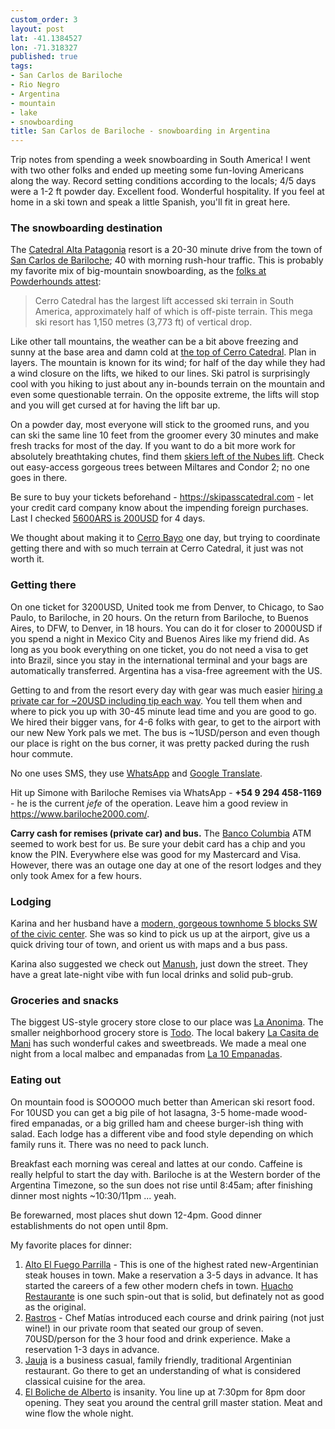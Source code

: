 ```yaml
---
custom_order: 3
layout: post
lat: -41.1384527
lon: -71.318327
published: true
tags:
- San Carlos de Bariloche
- Rio Negro
- Argentina
- mountain
- lake
- snowboarding
title: San Carlos de Bariloche - snowboarding in Argentina
---
```

Trip notes from spending a week snowboarding in South America!
I went with two other folks and ended up meeting some fun-loving Americans along the way.
Record setting conditions according to the locals; 4/5 days were a 1-2 ft powder day.
Excellent food. Wonderful hospitality.
If you feel at home in a ski town and speak a little Spanish, you'll fit in great here.

### The snowboarding destination
The [Catedral Alta Patagonia](https://www.catedralaltapatagonia.com/) resort is a 20-30 minute drive from the town
of [San Carlos de Bariloche](https://goo.gl/maps/d1yG2A4cdGk); 40 with morning rush-hour traffic.
This is probably my favorite mix of big-mountain snowboarding, as the
[folks at Powderhounds attest](http://www.powderhounds.com/SouthAmerica/Argentina/Catedral.aspx):

> Cerro Catedral has the largest lift accessed ski terrain in South America, approximately half of which is off-piste terrain.
> This mega ski resort has 1,150 metres (3,773 ft) of vertical drop.

Like other tall mountains, the weather can be a bit above freezing and sunny at the base area and
damn cold at [the top of Cerro Catedral](https://www.snow-forecast.com/resorts/Catedral/6day/top).
Plan in layers. The mountain is known for its wind; for half of the day while they had a wind closure on the lifts,
we hiked to our lines. Ski patrol is surprisingly cool with you hiking to just about any in-bounds terrain
on the mountain and even some questionable terrain. On the opposite extreme,
the lifts will stop and you will get cursed at for having the lift bar up.

On a powder day, most everyone will stick to the groomed runs,
and you can ski the same line 10 feet from the groomer every 30 minutes and make fresh tracks for most of the day.
If you want to do a bit more work for absolutely breathtaking chutes, find them
[skiers left of the Nubes lift](https://www.catedralaltapatagonia.com/mapa_pistas.php).
Check out easy-access gorgeous trees between Miltares and Condor 2; no one goes in there.

Be sure to buy your tickets beforehand - <https://skipasscatedral.com> - let your credit card company know
about the impending foreign purchases. Last I checked
[5600ARS is 200USD](https://xe.com/currencyconverter/convert/?Amount=5600&From=ARS&To=USD)
for 4 days.

We thought about making it to [Cerro Bayo](https://www.cerrobayo.com.ar) one day, but trying to coordinate
getting there and with so much terrain at Cerro Catedral, it just was not worth it.

### Getting there
On one ticket for 3200USD, United took me from Denver, to Chicago, to Sao Paulo, to Bariloche, in 20 hours.
On the return from Bariloche, to Buenos Aires, to DFW, to Denver, in 18 hours. You can do it for closer to
2000USD if you spend a night in Mexico City and Buenos Aires like my friend did.
As long as you book everything on one ticket, you do not need a visa to get into Brazil, since you stay in the
international terminal and your bags are automatically transferred. Argentina has a visa-free agreement with the US.

Getting to and from the resort every day with gear was much easier
[hiring a private car for ~20USD including tip each way](http://www.barilocheremises.com.ar/tarifas).
You tell them when and where to pick you up with 30-45 minute lead time and you are good to go.
We hired their bigger vans, for 4-6 folks with gear, to get to the airport with our new New York pals we met.
The bus is ~1USD/person and even though our place is right on the bus corner, it was pretty packed
during the rush hour commute.

No one uses SMS, they use [WhatsApp](https://www.whatsapp.com/) and
[Google Translate](https://play.google.com/store/apps/details?id=com.google.android.apps.translate&hl=en_US).

Hit up Simone with Bariloche Remises via WhatsApp - __+54 9 294 458-1169__ - he is the current _jefe_ of the operation.
Leave him a good review in <https://www.bariloche2000.com/>.

__Carry cash for remises (private car) and bus.__ The [Banco Columbia](https://goo.gl/maps/qjuoouhVEoK2) ATM
seemed to work best for us. Be sure your debit card has a chip and you know the PIN.
Everywhere else was good for my Mastercard and Visa. However, there was an outage one day at
one of the resort lodges and they only took Amex for a few hours.

### Lodging
Karina and her husband have a [modern, gorgeous townhome 5 blocks SW of the civic center](https://www.airbnb.com/rooms/19267720).
She was so kind to pick us up at the airport, give us a quick driving tour of town, and orient us with maps and a bus pass.

Karina also suggested we check out [Manush](https://www.yelp.com/biz/manush-san-carlos-de-bariloche), just down
the street. They have a great late-night vibe with fun local drinks and solid pub-grub.

### Groceries and snacks
The biggest US-style grocery store close to our place was [La Anonima](https://goo.gl/maps/bTGB11fL4Mx).
The smaller neighborhood grocery store is [Todo](https://goo.gl/maps/yCXyAAUPGUN2).
The local bakery [La Casita de Mani](https://goo.gl/maps/uzCQ6YhjDGw) has such wonderful cakes and sweetbreads.
We made a meal one night from a local malbec and empanadas from [La 10 Empanadas](https://goo.gl/maps/hMhEJaLnbBo).

### Eating out
On mountain food is SOOOOO much better than American ski resort food. For 10USD you can get a big pile of hot
lasagna, 3-5 home-made wood-fired empanadas, or a big grilled ham and cheese burger-ish thing with salad.
Each lodge has a different vibe and food style depending on which family runs it. There was no need to pack lunch.

Breakfast each morning was cereal and lattes at our condo. Caffeine is really helpful to start the day with.
Bariloche is at the Western border of the Argentina Timezone, so the sun does not rise until 8:45am; after
finishing dinner most nights ~10:30/11pm ... yeah.

Be forewarned, most places shut down 12-4pm. Good dinner establishments do not open until 8pm.

My favorite places for dinner:

1. [Alto El Fuego Parrilla](https://www.yelp.com/biz/alto-el-fuego-san-carlos-de-bariloche) - This is one of the
highest rated new-Argentinian steak houses in town. Make a reservation a 3-5 days in advance.
It has started the careers of a few other modern chefs in town.
[Huacho Restaurante](https://www.yelp.com/biz/huacho-restaurante-san-carlos-de-bariloche) is one such spin-out
that is solid, but definately not as good as the original.
1. [Rastros](https://www.yelp.com/biz/rastros-san-carlos-de-bariloche) - Chef Matías introduced each course and
drink pairing (not just wine!) in our private room that seated our group of seven.
70USD/person for the 3 hour food and drink experience. Make a reservation 1-3 days in advance.
1. [Jauja](https://www.yelp.com/biz/jauja-san-carlos-de-bariloche-3) is a business casual, family friendly,
traditional Argentinian restaurant. Go there to get an understanding of what is considered classical cuisine for the area.
1. [El Boliche de Alberto](https://www.yelp.com/biz/el-boliche-de-alberto-san-carlos-de-bariloche) is insanity.
You line up at 7:30pm for 8pm door opening. They seat you around the central grill master station.
Meat and wine flow the whole night.
